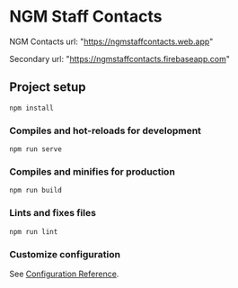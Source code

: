 # NGM Staff Contacts

NGM Contacts url: "https://ngmstaffcontacts.web.app"

Secondary url: "https://ngmstaffcontacts.firebaseapp.com"

## Project setup
```
npm install
```

### Compiles and hot-reloads for development
```
npm run serve
```

### Compiles and minifies for production
```
npm run build
```

### Lints and fixes files
```
npm run lint
```

### Customize configuration
See [Configuration Reference](https://cli.vuejs.org/config/).
